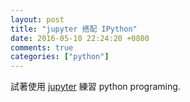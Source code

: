 ```yaml
---
layout: post
title: "jupyter 搭配 IPython"
date: 2016-05-10 22:24:20 +0800
comments: true
categories: ["python"]
---
```



<!-- more -->



試著使用 [jupyter] 練習 python programing.

[jupyter]:http://jupyter.org/